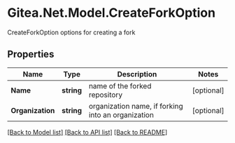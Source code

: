 # Gitea.Net.Model.CreateForkOption
CreateForkOption options for creating a fork

## Properties

Name | Type | Description | Notes
------------ | ------------- | ------------- | -------------
**Name** | **string** | name of the forked repository | [optional] 
**Organization** | **string** | organization name, if forking into an organization | [optional] 

[[Back to Model list]](../README.md#documentation-for-models) [[Back to API list]](../README.md#documentation-for-api-endpoints) [[Back to README]](../README.md)

